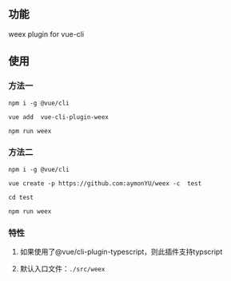 ## 功能
 weex plugin for vue-cli

## 使用

### 方法一
```
npm i -g @vue/cli
```

```
vue add  vue-cli-plugin-weex 
```

```
npm run weex
```


### 方法二
```
npm i -g @vue/cli
```

```
vue create -p https://github.com:aymonYU/weex -c  test
```

```
cd test
```

```
npm run weex
```


### 特性
1. 如果使用了@vue/cli-plugin-typescript，则此插件支持typscript

2. 默认入口文件：`./src/weex`
